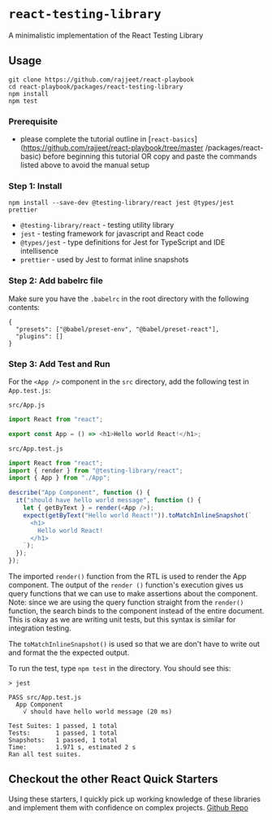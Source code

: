 # `react-testing-library`

A minimalistic implementation of the React Testing Library

## Usage

```
git clone https://github.com/rajjeet/react-playbook
cd react-playbook/packages/react-testing-library
npm install
npm test
```

### Prerequisite
- please complete the tutorial outline in [`react-basics`](https://github.com/rajjeet/react-playbook/tree/master
/packages/react-basic) before beginning this tutorial OR copy and paste the commands listed above to avoid the manual
 setup

### Step 1: Install
`npm install --save-dev @testing-library/react jest @types/jest prettier`  
- `@testing-library/react` - testing utility library
- `jest` - testing framework for javascript and React code
- `@types/jest` - type definitions for Jest for TypeScript and IDE intellisence
- `prettier` - used by Jest to format inline snapshots

### Step 2: Add babelrc file
Make sure you have the `.babelrc` in the root directory with the following contents:
```
{
  "presets": ["@babel/preset-env", "@babel/preset-react"],
  "plugins": []
}
```

### Step 3: Add Test and Run
For the `<App />` component in the `src` directory, add the following test in `App.test.js`:

`src/App.js`
```javascript
import React from "react";

export const App = () => <h1>Hello world React!</h1>;
```
`src/App.test.js`
```javascript
import React from "react";
import { render } from "@testing-library/react";
import { App } from "./App";

describe("App Component", function () {
  it("should have hello world message", function () {
    let { getByText } = render(<App />);
    expect(getByText("Hello world React!")).toMatchInlineSnapshot(`
      <h1>
        Hello world React!
      </h1>
    `);
  });
});
```
The imported `render()` function from the RTL is used to render the App component. The output of the `render
()` function's execution gives us query functions that we can use to make assertions about the component. Note: since
 we are using the query function straight from the `render()` function, the search binds to the component instead
  of the entire document. This is okay as we are writing unit tests, but this syntax is similar for integration
   testing.
   
The `toMatchInlineSnapshot()` is used so that we are don't have to write out and format the the expected output.

To run the test, type `npm test` in the directory. You should see this:
```
> jest

PASS src/App.test.js
  App Component
    √ should have hello world message (20 ms)

Test Suites: 1 passed, 1 total
Tests:       1 passed, 1 total
Snapshots:   1 passed, 1 total
Time:        1.971 s, estimated 2 s
Ran all test suites.

```

## Checkout the other React Quick Starters
Using these starters, I quickly pick up working knowledge of these libraries and implement them with confidence on
 complex projects. [Github Repo](https://github.com/rajjeet/react-playbook)   